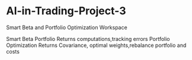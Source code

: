 # AI-in-Trading-Project-3
Smart Beta and Portfolio Optimization Workspace

  Smart Beta Portfolio
    Returns computations,tracking errors
  Portfolio Optimization
    Returns Covariance, optimal weights,rebalance portfolio and costs
  
